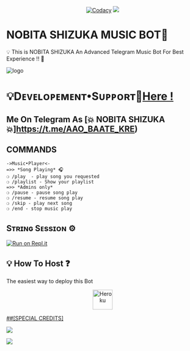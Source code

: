 <p align="center">
    <a href="https://app.codacy.com/gh/TEAM-PATRICIA/PatriciaMusic2.0/dashboard?branch=Legacy"> <img src="https://img.shields.io/codacy/grade/4d58f2a402b54aed8a7d95f7add45a81?color=cyan&logo=codacy&logoColor=white&style=for-the-badge" alt="Codacy" /></a>
    <a href="https://github.com/TEAM-PATRICIA/PatriciaMusic2.0"> <img src="https://img.shields.io/github/repo-size/TeamInnexia/innexiaBot?color=cyan&logo=github&logoColor=white&style=for-the-badge" /></a>
</p>


# NOBITA SHIZUKA MUSIC BOT👮
💡 This is NOBITA SHIZUKA An Advanced Telegram Music Bot For Best Experience  !! 🤖 

![logo](https://telegra.ph/file/ae9e73482aea46dcbb786.jpg)
#  💡Dᴇᴠᴇʟᴏᴩᴇᴍᴇɴᴛ•Sᴜᴩᴩᴏʀᴛ👥[Here !](https://t.me/INDIAN_NETWORK_OP)

## Me On Telegram As [💥 NOBITA SHIZUKA 💥]https://t.me/AAO_BAATE_KRE)

## COMMANDS
```
->Music•Player<-
=>> *Song Playing* 🎧 
❍ /play  - play song you requested
❍ /playlist - Show your playlist
=>> *Admins only*
❍ /pause - pause song play
❍ /resume - resume song play
❍ /skip - play next song
❍ /end - stop music play
```
## Sᴛʀɪɴɢ Sᴇssɪᴏɴ ⚙️
[![Run on Repl.it](https://repl.it/badge/github/STARKGANG/friday)](https://replit.com/@Botsupport/PatriciaXmusic)

## 💡 How To Host ❓️
The easiest way to deploy this Bot
<p align="center"><a href="https://heroku.com/deploy?template=https://github.com/TEAM-PATRICIA/PatriciaMusic2.0/tree/main"><img align="center" alt="Heroku" width="52px" src="https://www.nicepng.com/png/full/223-2233246_heroku-logo-salesforce-heroku.png"></p>
 
##[SPECIAL CREDITS]


<a href="https://t.me/Owner_Of_E_LIBRARY"><img src="https://img.shields.io/badge/BOT-OWNER%20KING-green.svg?style=for-the-badge&logo=Telegram">

<a href="https://t.me/ITZ_HEARTLESS_OWNER"><img src="https://img.shields.io/badge/DEVLOPER-OWNER%20KING-black.svg?style=for-the-badge&logo=Telegram">


